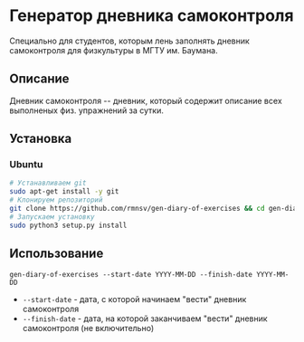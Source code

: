 # Генератор дневника самоконтроля
Специально для студентов, которым лень заполнять дневник самоконтроля для физкультуры в МГТУ им. Баумана.

## Описание
Дневник самоконтроля -- дневник, который содержит описание всех выполненых физ. упражнений за сутки.

## Установка
### Ubuntu
```bash
# Устанавливаем git
sudo apt-get install -y git
# Клонируем репозиторий
git clone https://github.com/rmnsv/gen-diary-of-exercises && cd gen-diary-of-exercises
# Запускаем установку
sudo python3 setup.py install
```

## Использование
```
gen-diary-of-exercises --start-date YYYY-MM-DD --finish-date YYYY-MM-DD
```
* `--start-date` - дата, с которой начинаем "вести" дневник самоконтроля
* `--finish-date` - дата, на которой заканчиваем "вести" дневник самоконтроля (не включительно)

